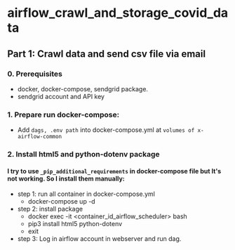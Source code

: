 # airflow_crawl_and_storage_covid_data

## Part 1: Crawl data and send csv file via email
### 0. Prerequisites
 - docker, docker-compose, sendgrid package.
 - sendgrid account and API key

### 1. Prepare run docker-compose: 
- Add `dags, .env path` into docker-compose.yml at `volumes of x-airflow-common`

### 2. Install html5 and python-dotenv package
#### I try to use `_pip_additional_requirements` in docker-compose file but It's not working. So I install them manually:
- step 1: run all container in docker-compose.yml
    - docker-compose up -d
- step 2: install package
    - docker exec -it <container_id_airflow_scheduler> bash
    - pip3 install html5 python-dotenv
    - exit
- step 3: Log in airflow account in webserver and run dag.
